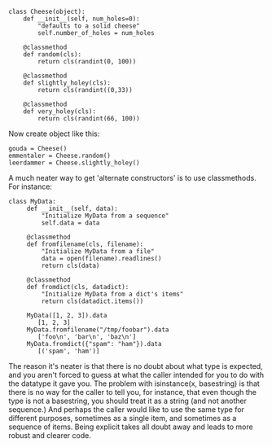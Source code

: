 
    class Cheese(object):
        def __init__(self, num_holes=0):
            "defaults to a solid cheese"
            self.number_of_holes = num_holes

        @classmethod
        def random(cls):
            return cls(randint(0, 100))

        @classmethod
        def slightly_holey(cls):
            return cls(randint((0,33))

        @classmethod
        def very_holey(cls):
            return cls(randint(66, 100))
     
Now create object like this:

    gouda = Cheese()
    emmentaler = Cheese.random()
    leerdammer = Cheese.slightly_holey()


A much neater way to get 'alternate constructors' is to use classmethods. For instance:

    class MyData:
         def __init__(self, data):
             "Initialize MyData from a sequence"
             self.data = data
     
         @classmethod
         def fromfilename(cls, filename):
             "Initialize MyData from a file"
             data = open(filename).readlines()
             return cls(data)
     
         @classmethod
         def fromdict(cls, datadict):
             "Initialize MyData from a dict's items"
             return cls(datadict.items())
 
         MyData([1, 2, 3]).data
            [1, 2, 3]
         MyData.fromfilename("/tmp/foobar").data
            ['foo\n', 'bar\n', 'baz\n']
         MyData.fromdict({"spam": "ham"}).data
            [('spam', 'ham')]

The reason it's neater is that there is no doubt about what type is expected, and you aren't forced to guess at what the caller intended for you to do with the datatype it gave you. The problem with isinstance(x, basestring) is that there is no way for the caller to tell you, for instance, that even though the type is not a basestring, you should treat it as a string (and not another sequence.) And perhaps the caller would like to use the same type for different purposes, sometimes as a single item, and sometimes as a sequence of items. Being explicit takes all doubt away and leads to more robust and clearer code.
